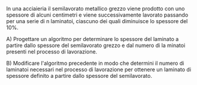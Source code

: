 In una acciaieria il semilavorato metallico grezzo viene prodotto con uno spessore di alcuni centimetri e viene successivamente lavorato passando per una serie di n laminatoi, ciascuno dei quali diminuisce lo spessore del 10%.

A) Progettare un algoritmo per determinare lo spessore del laminato a partire dallo spessore del semilavorato grezzo e dal numero di la minatoi presenti nel processo di lavorazione.

B) Modificare l'algoritmo precedente in modo che determini il numero di laminatoi necessari nel processo di lavorazione per ottenere un laminato di spessore definito a partire dallo spessore del semilavorato.